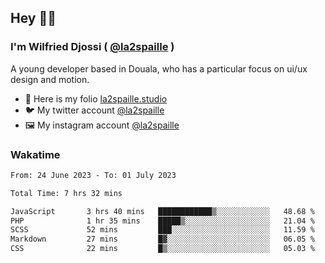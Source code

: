 ## Hey 👋🏾
### I'm Wilfried Djossi ( <a href="https://twitter.com/la2spaille/" target="_blank">@la2spaille</a> )
A young developer based in Douala, who has a particular focus on ui/ux design and motion.

- 🎨 Here is my folio [la2spaille.studio](https://la2spaille.studio/)
- 🐦 My twitter account [@la2spaille](https://twitter.com/la2spaille/)
- 🖼 My instagram account [@la2spaille](https://www.instagram.com/la2spaille/)

### Wakatime
<!--START_SECTION:waka-->

```txt
From: 24 June 2023 - To: 01 July 2023

Total Time: 7 hrs 32 mins

JavaScript       3 hrs 40 mins   ████████████▒░░░░░░░░░░░░   48.68 %
PHP              1 hr 35 mins    █████▒░░░░░░░░░░░░░░░░░░░   21.04 %
SCSS             52 mins         ███░░░░░░░░░░░░░░░░░░░░░░   11.59 %
Markdown         27 mins         █▓░░░░░░░░░░░░░░░░░░░░░░░   06.05 %
CSS              22 mins         █▒░░░░░░░░░░░░░░░░░░░░░░░   05.03 %
```

<!--END_SECTION:waka-->
<!--
**la2spaille/la2spaille** is a ✨ _special_ ✨ repository because its `README.md` (this file) appears on your GitHub profile.

Here are some ideas to get you started:

- 🔭 I’m currently working on ...
- 🌱 I’m currently learning ...
- 👯 I’m looking to collaborate on ...
- 🤔 I’m looking for help with ...
- 💬 Ask me about ...
- 📫 How to reach me: ...
- 😄 Pronouns: ...
- ⚡ Fun fact: ...
-->
